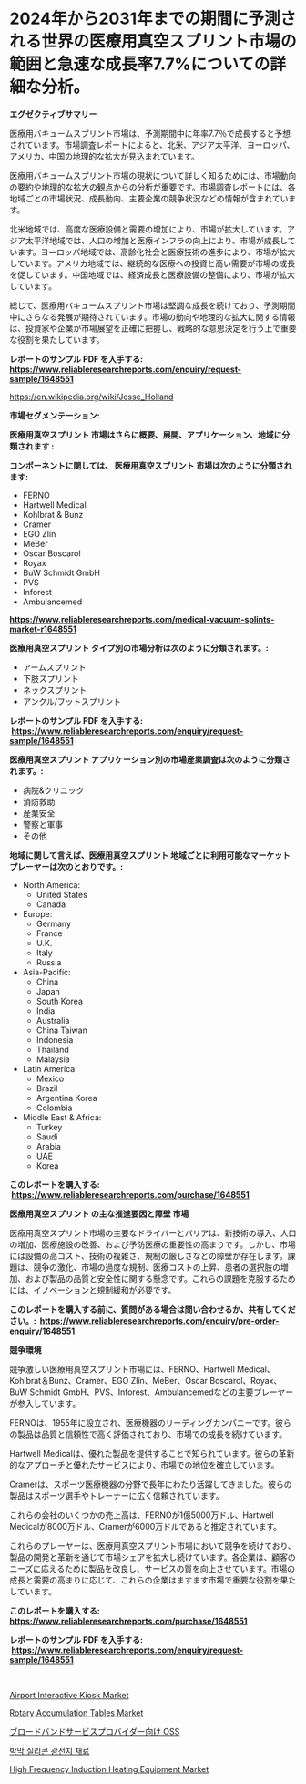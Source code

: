 <p><h1>2024年から2031年までの期間に予測される世界の医療用真空スプリント市場の範囲と急速な成長率7.7%についての詳細な分析。</h1></p><p><strong>エグゼクティブサマリー</strong></p>
<p><p>医療用バキュームスプリント市場は、予測期間中に年率7.7％で成長すると予想されています。市場調査レポートによると、北米、アジア太平洋、ヨーロッパ、アメリカ、中国の地理的な拡大が見込まれています。</p><p>医療用バキュームスプリント市場の現状について詳しく知るためには、市場動向の要約や地理的な拡大の観点からの分析が重要です。市場調査レポートには、各地域ごとの市場状況、成長動向、主要企業の競争状況などの情報が含まれています。</p><p>北米地域では、高度な医療設備と需要の増加により、市場が拡大しています。アジア太平洋地域では、人口の増加と医療インフラの向上により、市場が成長しています。ヨーロッパ地域では、高齢化社会と医療技術の進歩により、市場が拡大しています。アメリカ地域では、継続的な医療への投資と高い需要が市場の成長を促しています。中国地域では、経済成長と医療設備の整備により、市場が拡大しています。</p><p>総じて、医療用バキュームスプリント市場は堅調な成長を続けており、予測期間中にさらなる発展が期待されています。市場の動向や地理的な拡大に関する情報は、投資家や企業が市場展望を正確に把握し、戦略的な意思決定を行う上で重要な役割を果たしています。</p></p>
<p><strong>レポートのサンプル PDF を入手する: <a href="https://www.reliableresearchreports.com/enquiry/request-sample/1648551">https://www.reliableresearchreports.com/enquiry/request-sample/1648551</a></strong></p>
<p><a href="https://en.wikipedia.org/wiki/Jesse_Holland">https://en.wikipedia.org/wiki/Jesse_Holland</a></p>
<p><strong>市場セグメンテーション:</strong></p>
<p><strong> 医療用真空スプリント 市場はさらに概要、展開、アプリケーション、地域に分類されます :</strong></p>
<p><strong>コンポーネントに関しては、 医療用真空スプリント 市場は次のように分類されます: &nbsp;</strong></p>
<p><ul><li>FERNO</li><li>Hartwell Medical</li><li>Kohlbrat & Bunz</li><li>Cramer</li><li>EGO Zlín</li><li>MeBer</li><li>Oscar Boscarol</li><li>Royax</li><li>BuW Schmidt GmbH</li><li>PVS</li><li>Inforest</li><li>Ambulancemed</li></ul></p>
<p><strong><a href="https://www.reliableresearchreports.com/medical-vacuum-splints-market-r1648551">https://www.reliableresearchreports.com/medical-vacuum-splints-market-r1648551</a></strong></p>
<p><strong> 医療用真空スプリント タイプ別の市場分析は次のように分類されます。:</strong></p>
<p><ul><li>アームスプリント</li><li>下肢スプリント</li><li>ネックスプリント</li><li>アンクル/フットスプリント</li></ul></p>
<p><strong>レポートのサンプル PDF を入手する: &nbsp;<a href="https://www.reliableresearchreports.com/enquiry/request-sample/1648551">https://www.reliableresearchreports.com/enquiry/request-sample/1648551</a></strong></p>
<p><strong> 医療用真空スプリント アプリケーション別の市場産業調査は次のように分類されます。:</strong></p>
<p><ul><li>病院&クリニック</li><li>消防救助</li><li>産業安全</li><li>警察と軍事</li><li>その他</li></ul></p>
<p><strong>地域に関して言えば、医療用真空スプリント 地域ごとに利用可能なマーケットプレーヤーは次のとおりです。:</strong></p>
<p><ul>
    <li>
        North America:
        <ul>
            <li>United States</li>
            <li>Canada</li>
        </ul>
    </li>
    <li>
        Europe:
        <ul>
            <li>Germany</li>
            <li>France</li>
            <li>U.K.</li>
            <li>Italy</li>
            <li>Russia</li>
        </ul>
    </li>
    <li>
        Asia-Pacific:
        <ul>
            <li>China</li>
            <li>Japan</li>
            <li>South Korea</li>
            <li>India</li>
            <li>Australia</li>
            <li>China Taiwan</li>
            <li>Indonesia</li>
            <li>Thailand</li>
            <li>Malaysia</li>
        </ul>
    </li>
    <li>
        Latin America:
        <ul>
            <li>Mexico</li>
            <li>Brazil</li>
            <li>Argentina Korea</li>
            <li>Colombia</li>
        </ul>
    </li>
    <li>
        Middle East & Africa:
        <ul>
            <li>Turkey</li>
            <li>Saudi</li>
            <li>Arabia</li>
            <li>UAE</li>
            <li>Korea</li>
        </ul>
    </li>
    </ul></p>
<p><strong>このレポートを購入する: &nbsp;<a href="https://www.reliableresearchreports.com/purchase/1648551">https://www.reliableresearchreports.com/purchase/1648551</a></strong></p>
<p><strong>医療用真空スプリント の主な推進要因と障壁 市場</strong></p>
<p><p>医療用真空スプリント市場の主要なドライバーとバリアは、新技術の導入、人口の増加、医療施設の改善、および予防医療の重要性の高まりです。しかし、市場には設備の高コスト、技術の複雑さ、規制の厳しさなどの障壁が存在します。課題は、競争の激化、市場の過度な規制、医療コストの上昇、患者の選択肢の増加、および製品の品質と安全性に関する懸念です。これらの課題を克服するためには、イノベーションと規制緩和が必要です。</p></p>
<p><strong>このレポートを購入する前に、質問がある場合は問い合わせるか、共有してください。:&nbsp; <a href="https://www.reliableresearchreports.com/enquiry/pre-order-enquiry/1648551">https://www.reliableresearchreports.com/enquiry/pre-order-enquiry/1648551</a></strong></p>
<p><strong>競争環境</strong></p>
<p><p>競争激しい医療用真空スプリント市場には、FERNO、Hartwell Medical、Kohlbrat＆Bunz、Cramer、EGO Zlín、MeBer、Oscar Boscarol、Royax、BuW Schmidt GmbH、PVS、Inforest、Ambulancemedなどの主要プレーヤーが参入しています。</p><p>FERNOは、1955年に設立され、医療機器のリーディングカンパニーです。彼らの製品は品質と信頼性で高く評価されており、市場での成長を続けています。</p><p>Hartwell Medicalは、優れた製品を提供することで知られています。彼らの革新的なアプローチと優れたサービスにより、市場での地位を確立しています。</p><p>Cramerは、スポーツ医療機器の分野で長年にわたり活躍してきました。彼らの製品はスポーツ選手やトレーナーに広く信頼されています。</p><p>これらの会社のいくつかの売上高は、FERNOが1億5000万ドル、Hartwell Medicalが8000万ドル、Cramerが6000万ドルであると推定されています。</p><p>これらのプレーヤーは、医療用真空スプリント市場において競争を続けており、製品の開発と革新を通じて市場シェアを拡大し続けています。各企業は、顧客のニーズに応えるために製品を改良し、サービスの質を向上させています。市場の成長と需要の高まりに応じて、これらの企業はますます市場で重要な役割を果たしています。</p></p>
<p><strong>このレポートを購入する: &nbsp; <a href="https://www.reliableresearchreports.com/purchase/1648551">https://www.reliableresearchreports.com/purchase/1648551</a></strong></p>
<p><strong>レポートのサンプル PDF を入手する: &nbsp;<a href="https://www.reliableresearchreports.com/enquiry/request-sample/1648551">https://www.reliableresearchreports.com/enquiry/request-sample/1648551</a></strong><strong></strong></p>
<p>&nbsp;</p>
<p><p><a href="https://issuu.com/reportprime-2/docs/airport-interactive-kiosk-market-size-2030.pptx">Airport Interactive Kiosk Market</a></p><p><a href="https://github.com/EbonyHane1955/Market-Research-Report-List-1/blob/main/rotary-accumulation-tables-market.md">Rotary Accumulation Tables Market</a></p><p><a href="https://github.com/RudyBoyer2017/Market-Research-Report-List-2/blob/main/7492474157303.md">ブロードバンドサービスプロバイダー向け OSS</a></p><p><a href="https://github.com/konokaryan/Market-Research-Report-List-1/blob/main/1157623168626.md">박막 실리콘 광전지 재료</a></p><p><a href="https://github.com/NaomieConner2023/Market-Research-Report-List-1/blob/main/high-frequency-induction-heating-equipment-market.md">High Frequency Induction Heating Equipment Market</a></p></p>